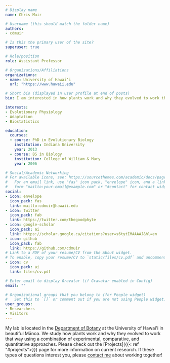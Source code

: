 ```yaml
---
# Display name
name: Chris Muir

# Username (this should match the folder name)
authors:
- cdmuir

# Is this the primary user of the site?
superuser: true

# Role/position
role: Assistant Professor

# Organizations/Affiliations
organizations:
- name: University of Hawaiʻi
  url: "https://www.hawaii.edu"

# Short bio (displayed in user profile at end of posts)
bio: I am interested in how plants work and why they evolved to work that way.

interests:
- Evolutionary Physiology
- Adaptation
- Biostatistics

education:
  courses:
  - course: PhD in Evolutionary Biology
    institution: Indiana University
    year: 2013
  - course: BS in Biology
    institution: College of William & Mary
    year: 2006

# Social/Academic Networking
# For available icons, see: https://sourcethemes.com/academic/docs/page-builder/#icons
#   For an email link, use "fas" icon pack, "envelope" icon, and a link in the
#   form "mailto:your-email@example.com" or "#contact" for contact widget.
social:
- icon: envelope
  icon_pack: fas
  link: mailto:cdmuir@hawaii.edu
- icon: twitter
  icon_pack: fab
  link: https://twitter.com/thegoodphyte
- icon: google-scholar
  icon_pack: ai
  link: https://scholar.google.ca/citations?user=s6tytIMAAAAJ&hl=en
- icon: github
  icon_pack: fab
  link: https://github.com/cdmuir
# Link to a PDF of your resume/CV from the About widget.
# To enable, copy your resume/CV to `static/files/cv.pdf` and uncomment the lines below.
- icon: cv
  icon_pack: ai
  link: files/cv.pdf

# Enter email to display Gravatar (if Gravatar enabled in Config)
email: ""

# Organizational groups that you belong to (for People widget)
#   Set this to `[]` or comment out if you are not using People widget.
user_groups:
- Researchers
- Visitors
---
```


My lab is located in the [Department of Botany](http://www.botany.hawaii.edu/) at the University of Hawai'i in beautiful M&amacr;noa. We study how plants work and why they evolved to work that way using a combination of experimental, comparative, and quantitative approaches. Please check out the [Projects]({{< ref "#projects">}}) page for more information on current research. If these types of questions interest you, please [contact me](mailto:cdmuir@hawaii.edu) about working together!
